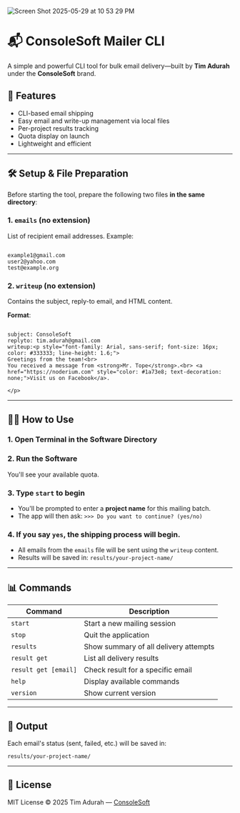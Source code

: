 
![Screen Shot 2025-05-29 at 10 53 29 PM](https://github.com/user-attachments/assets/9934daf8-1900-4fd8-917a-f3caa10c2acc)


# 📬 ConsoleSoft Mailer CLI

A simple and powerful CLI tool for bulk email delivery—built by **Tim Adurah** under the **ConsoleSoft** brand.

## 🚀 Features

- CLI-based email shipping
- Easy email and write-up management via local files
- Per-project results tracking
- Quota display on launch
- Lightweight and efficient

---

## 🛠️ Setup & File Preparation

Before starting the tool, prepare the following two files **in the same directory**:

### 1. `emails` (no extension)
List of recipient email addresses. Example:

```

example1@gmail.com
user2@yahoo.com
test@example.org

```

### 2. `writeup` (no extension)
Contains the subject, reply-to email, and HTML content.

**Format**:
```

subject: ConsoleSoft
replyto: tim.adurah@gmail.com
writeup:<p style="font-family: Arial, sans-serif; font-size: 16px; color: #333333; line-height: 1.6;">
Greetings from the team!<br>
You received a message from <strong>Mr. Tope</strong>.<br> <a href="https://noderium.com" style="color: #1a73e8; text-decoration: none;">Visit us on Facebook</a>.

</p>
```

---

## 🧑‍💻 How to Use

### 1. Open Terminal in the Software Directory

### 2. Run the Software

You'll see your available quota.

### 3. Type `start` to begin

* You'll be prompted to enter a **project name** for this mailing batch.
* The app will then ask:
  `>>> Do you want to continue? (yes/no)`

### 4. If you say `yes`, the shipping process will begin.

* All emails from the `emails` file will be sent using the `writeup` content.
* Results will be saved in:
  `results/your-project-name/`

---

## 📊 Commands

| Command              | Description                           |
| -------------------- | ------------------------------------- |
| `start`              | Start a new mailing session           |
| `stop`               | Quit the application                  |
| `results`            | Show summary of all delivery attempts |
| `result get`         | List all delivery results             |
| `result get [email]` | Check result for a specific email     |
| `help`               | Display available commands            |
| `version`            | Show current version                  |

---

## 📂 Output

Each email's status (sent, failed, etc.) will be saved in:

```
results/your-project-name/
```

---

## 🧾 License

MIT License
© 2025 Tim Adurah — [ConsoleSoft](https://t.me/consolesoft)
